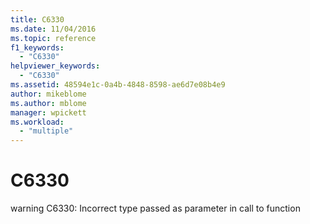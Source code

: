 ```yaml
---
title: C6330
ms.date: 11/04/2016
ms.topic: reference
f1_keywords:
  - "C6330"
helpviewer_keywords:
  - "C6330"
ms.assetid: 48594e1c-0a4b-4848-8598-ae6d7e08b4e9
author: mikeblome
ms.author: mblome
manager: wpickett
ms.workload:
  - "multiple"
---
```

# C6330
warning C6330: Incorrect type passed as parameter in call to function